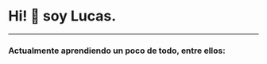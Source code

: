 <h1><b>Hi! 👋 soy Lucas.</b></h1>
<hr></hr> 
<h3>Actualmente aprendiendo un poco de todo, entre ellos:</h3>
<p></p>

